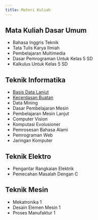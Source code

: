 ```yaml
---
title: Materi Kuliah
---
```


## Mata Kuliah Dasar Umum

- Bahasa Inggris Teknik
- Tata Tulis Karya Ilmiah
- Pembelajaran Multimedia
- Dasar Pemrograman Untuk Kelas 5 SD
- Kalkulus Untuk Kelas 5 SD

## Teknik Informatika

- [Basis Data Lanjut](/course-materials/basis-data-lanjut/2020-2021/)
- [Kecerdasan Buatan](/course-materials/kecerdasan-buatan/2020-2021/)
- Data Mining
- Dasar Pembelajaran Mesin
- Pembelajaran Mesin Lanjut
- Computer Vision
- Komputasi Evolusioner
- Pemrosesan Bahasa Alami
- Pemrograman Web
- Jaringan Komputer

## Teknik Elektro

- Pengantar Rangkaian Elektrik
- Pemecahan Masalah Dengan C

## Teknik Mesin

- Mekatronika 1
- Desain Elemen Mesin 1
- Proses Manufaktur 1
